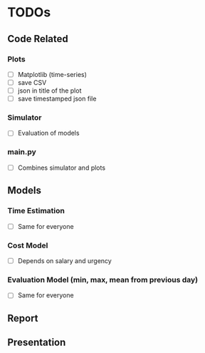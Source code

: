 # TODOs

## Code Related
### Plots
- [ ] Matplotlib (time-series)
- [ ] save CSV
- [ ] json in title of the plot
- [ ] save timestamped json file

### Simulator
- [ ] Evaluation of models

### main.py
- [ ] Combines simulator and plots

## Models
### Time Estimation
- [ ] Same for everyone

### Cost Model
- [ ] Depends on salary and urgency

### Evaluation Model (min, max, mean from previous day)
- [ ] Same for everyone

## Report

## Presentation